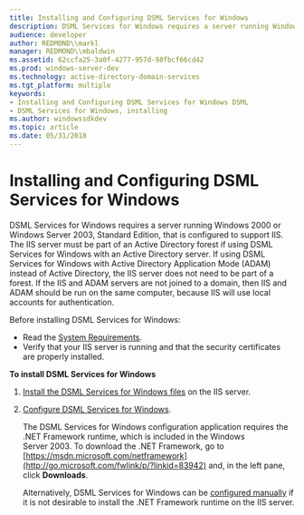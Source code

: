 ```yaml
---
title: Installing and Configuring DSML Services for Windows
description: DSML Services for Windows requires a server running Windows 2000 or Windows Server 2003, Standard Edition, that is configured to support IIS.
audience: developer
author: REDMOND\\markl
manager: REDMOND\\mbaldwin
ms.assetid: 62ccfa25-3a0f-4277-957d-98fbcf66cd42
ms.prod: windows-server-dev
ms.technology: active-directory-domain-services
ms.tgt_platform: multiple
keywords:
- Installing and Configuring DSML Services for Windows DSML
- DSML Services for Windows, installing
ms.author: windowssdkdev
ms.topic: article
ms.date: 05/31/2018
---
```


# Installing and Configuring DSML Services for Windows

DSML Services for Windows requires a server running Windows 2000 or Windows Server 2003, Standard Edition, that is configured to support IIS. The IIS server must be part of an Active Directory forest if using DSML Services for Windows with an Active Directory server. If using DSML Services for Windows with Active Directory Application Mode (ADAM) instead of Active Directory, the IIS server does not need to be part of a forest. If the IIS and ADAM servers are not joined to a domain, then IIS and ADAM should be run on the same computer, because IIS will use local accounts for authentication.

Before installing DSML Services for Windows:

-   Read the [System Requirements](systreq.md).
-   Verify that your IIS server is running and that the security certificates are properly installed.

**To install DSML Services for Windows**

1.  [Install the DSML Services for Windows files](installing-dsml-services-for-windows.md) on the IIS server.
2.  [Configure DSML Services for Windows](configuring-dsml-services-for-windows.md).

    The DSML Services for Windows configuration application requires the .NET Framework runtime, which is included in the Windows Server 2003. To download the .NET Framework, go to [https://msdn.microsoft.com/netframework](http://go.microsoft.com/fwlink/p/?linkid=83942) and, in the left pane, click **Downloads**.

    Alternatively, DSML Services for Windows can be [configured manually](manually-configuring-dsml-services-for-windows.md) if it is not desirable to install the .NET Framework runtime on the IIS server.

 

 




